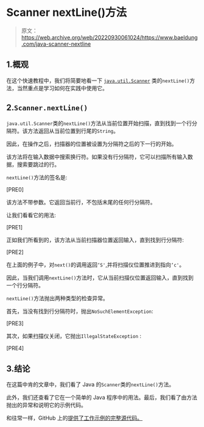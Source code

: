 # Scanner nextLine()方法

> 原文：<https://web.archive.org/web/20220930061024/https://www.baeldung.com/java-scanner-nextline>

## 1.概观

在这个快速教程中，我们将简要地看一下 [`java.util.Scanner`](/web/20220929211315/https://www.baeldung.com/java-scanner) 类的`nextLine()`方法，当然重点是学习如何在实践中使用它。

## 2.`Scanner.nextLine()`

`java.util.Scanner`类的`nextLine()`方法从当前位置开始扫描，直到找到一个行分隔符。该方法返回从当前位置到行尾的`String`。

因此，在操作之后，扫描器的位置被设置为分隔符之后的下一行的开始。

该方法将在输入数据中搜索换行符。如果没有行分隔符，它可以扫描所有输入数据，搜索要跳过的行。

`nextLine()`方法的签名是:

[PRE0]

该方法不带参数。它返回当前行，不包括末尾的任何行分隔符。

让我们看看它的用法:

[PRE1]

正如我们所看到的，该方法从当前扫描器位置返回输入，直到找到行分隔符:

[PRE2]

在上面的例子中，对`next()`的调用返回`‘S'`,并将扫描仪位置推进到指向`‘c'`。

因此，当我们调用`nextLine()`方法时，它从当前扫描仪位置返回输入，直到找到一个行分隔符。

`nextLine()`方法抛出两种类型的检查异常。

首先，当没有找到行分隔符时，抛出`NoSuchElementException`:

[PRE3]

其次，如果扫描仪关闭，它抛出`IllegalStateException` :

[PRE4]

## 3.结论

在这篇中肯的文章中，我们看了 Java 的`Scanner`类的`nextLine()`方法。

此外，我们还查看了它在一个简单的 Java 程序中的用法。最后，我们看了由方法抛出的异常和说明它的示例代码。

和往常一样，GitHub 上的[提供了工作示例的完整源代码。](https://web.archive.org/web/20220929211315/https://github.com/eugenp/tutorials/tree/master/core-java-modules/core-java-io-apis)